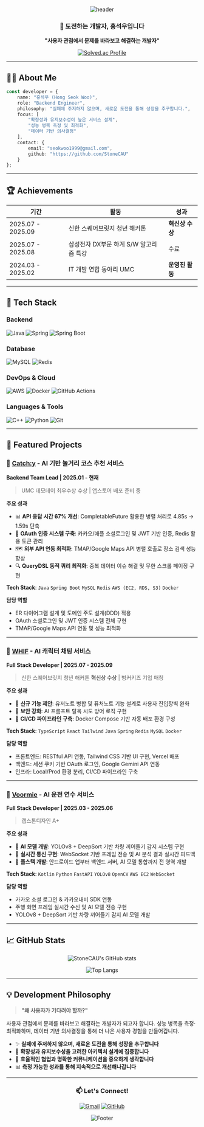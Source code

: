 <div align="center">

![header](https://capsule-render.vercel.app/api?type=waving&color=gradient&customColorList=12&height=250&section=header&text=Hong%20Seok%20Woo&fontSize=70&fontAlignY=40&desc=Backend%20Developer%20%7C%20Problem%20Solver&descAlignY=60)

### 🚀 도전하는 개발자, 홍석우입니다

**"사용자 관점에서 문제를 바라보고 해결하는 개발자"**

[![Solved.ac Profile](http://mazassumnida.wtf/api/generate_badge?boj=seokwoo1999)](https://solved.ac/seokwoo1999/)

</div>

---

## 👨‍💻 About Me

```typescript
const developer = {
    name: "홍석우 (Hong Seok Woo)",
    role: "Backend Engineer",
    philosophy: "실패에 주저하지 않으며, 새로운 도전을 통해 성장을 추구합니다.",
    focus: [
        "확장성과 유지보수성이 높은 서비스 설계",
        "성능 병목 측정 및 최적화",
        "데이터 기반 의사결정"
    ],
    contact: {
        email: "seokwoo1999@gmail.com",
        github: "https://github.com/StoneCAU"
    }
};
```

---

## 🏆 Achievements

| 기간 | 활동 | 성과 |
|------|------|------|
| 2025.07 - 2025.09 | 신한 스퀘어브릿지 청년 해커톤 | **혁신상 수상** |
| 2025.07 - 2025.08 | 삼성전자 DX부문 하계 S/W 알고리즘 특강 | 수료 |
| 2024.03 - 2025.02 | IT 개발 연합 동아리 UMC | **운영진 활동** |

---

## 💼 Tech Stack

### Backend
![Java](https://img.shields.io/badge/Java-007396?style=for-the-badge&logo=Java&logoColor=white)
![Spring](https://img.shields.io/badge/Spring-6DB33F?style=for-the-badge&logo=Spring&logoColor=white)
![Spring Boot](https://img.shields.io/badge/Spring%20Boot-6DB33F?style=for-the-badge&logo=Spring-Boot&logoColor=white)

### Database
![MySQL](https://img.shields.io/badge/MySQL-4479A1?style=for-the-badge&logo=MySQL&logoColor=white)
![Redis](https://img.shields.io/badge/Redis-DC382D?style=for-the-badge&logo=Redis&logoColor=white)

### DevOps & Cloud
![AWS](https://img.shields.io/badge/AWS-232F3E?style=for-the-badge&logo=Amazon-AWS&logoColor=white)
![Docker](https://img.shields.io/badge/Docker-2496ED?style=for-the-badge&logo=Docker&logoColor=white)
![GitHub Actions](https://img.shields.io/badge/GitHub_Actions-2088FF?style=for-the-badge&logo=GitHub-Actions&logoColor=white)

### Languages & Tools
![C++](https://img.shields.io/badge/C++-00599C?style=for-the-badge&logo=C%2B%2B&logoColor=white)
![Python](https://img.shields.io/badge/Python-3776AB?style=for-the-badge&logo=Python&logoColor=white)
![Git](https://img.shields.io/badge/Git-F05032?style=for-the-badge&logo=Git&logoColor=white)

---

## 📌 Featured Projects

### 🎯 [Catch:y](https://github.com/Catch-y/Spring_BE) - AI 기반 놀거리 코스 추천 서비스
**Backend Team Lead | 2025.01 - 현재**

> UMC 데모데이 최우수상 수상 | 앱스토어 배포 준비 중

**주요 성과**
- 📊 **API 응답 시간 67% 개선**: CompletableFuture 활용한 병렬 처리로 4.85s → 1.59s 단축
- 🔐 **OAuth 인증 시스템 구축**: 카카오/애플 소셜로그인 및 JWT 기반 인증, Redis 활용 토큰 관리
- 🗺️ **외부 API 연동 최적화**: TMAP/Google Maps API 병렬 호출로 장소 검색 성능 향상
- 🔍 **QueryDSL 동적 쿼리 최적화**: 중복 데이터 이슈 해결 및 무한 스크롤 페이징 구현

**Tech Stack**: `Java` `Spring Boot` `MySQL` `Redis` `AWS (EC2, RDS, S3)` `Docker`

**담당 역할**
- ER 다이어그램 설계 및 도메인 주도 설계(DDD) 적용
- OAuth 소셜로그인 및 JWT 인증 시스템 전체 구현
- TMAP/Google Maps API 연동 및 성능 최적화

---

### 💬 [WHIF](https://github.com/Shinhan-Click) - AI 캐릭터 채팅 서비스
**Full Stack Developer | 2025.07 - 2025.09**

> 신한 스퀘어브릿지 청년 해커톤 **혁신상 수상** | 벙커키즈 기업 매칭

**주요 성과**
- 🎨 **신규 기능 제안**: 유저노트 병합 및 퓨처노트 기능 설계로 사용자 진입장벽 완화
- 🔐 **보안 강화**: AI 프롬프트 탈옥 시도 방어 로직 구현
- 🚀 **CI/CD 파이프라인 구축**: Docker Compose 기반 자동 배포 환경 구성

**Tech Stack**: `TypeScript` `React` `Tailwind` `Java` `Spring` `Redis` `MySQL` `Docker`

**담당 역할**
- 프론트엔드: RESTful API 연동, Tailwind CSS 기반 UI 구현, Vercel 배포
- 백엔드: 세션 쿠키 기반 OAuth 로그인, Google Gemini API 연동
- 인프라: Local/Prod 환경 분리, CI/CD 파이프라인 구축

---

### 🚗 [Voormie](https://github.com/Bumper-Car) - AI 운전 연수 서비스
**Full Stack Developer | 2025.03 - 2025.06**

> 캡스톤디자인 A+

**주요 성과**
- 🤖 **AI 모델 개발**: YOLOv8 + DeepSort 기반 차량 끼어들기 감지 시스템 구현
- 📱 **실시간 통신 구현**: WebSocket 기반 프레임 전송 및 AI 분석 결과 실시간 피드백
- 🔧 **풀스택 개발**: 안드로이드 앱부터 백엔드 서버, AI 모델 통합까지 전 영역 개발

**Tech Stack**: `Kotlin` `Python` `FastAPI` `YOLOv8` `OpenCV` `AWS EC2` `WebSocket`

**담당 역할**
- 카카오 소셜 로그인 & 카카오내비 SDK 연동
- 주행 화면 프레임 실시간 수신 및 AI 모델 전송 구현
- YOLOv8 + DeepSort 기반 차량 끼어들기 감지 AI 모델 개발

---

## 📈 GitHub Stats

<div align="center">

![StoneCAU's GitHub stats](https://github-readme-stats.vercel.app/api?username=StoneCAU&show_icons=true&theme=tokyonight&hide_border=true&bg_color=1a1b27)

![Top Langs](https://github-readme-stats.vercel.app/api/top-langs/?username=StoneCAU&layout=compact&theme=tokyonight&hide_border=true&bg_color=1a1b27)

</div>

---

## 💡 Development Philosophy

> **"왜 사용자가 기다려야 할까?"**

사용자 관점에서 문제를 바라보고 해결하는 개발자가 되고자 합니다. 
성능 병목을 측정·최적화하며, 데이터 기반 의사결정을 통해 더 나은 사용자 경험을 만들어갑니다.

- ✨ **실패에 주저하지 않으며, 새로운 도전을 통해 성장을 추구합니다**
- 🎯 **확장성과 유지보수성을 고려한 아키텍처 설계에 집중합니다**
- 🤝 **효율적인 협업과 명확한 커뮤니케이션을 중요하게 생각합니다**
- 📊 **측정 가능한 성과를 통해 지속적으로 개선해나갑니다**

---

<div align="center">

### 📫 Let's Connect!

[![Gmail](https://img.shields.io/badge/Email-seokwoo1999@gmail.com-EA4335?style=for-the-badge&logo=Gmail&logoColor=white)](mailto:seokwoo1999@gmail.com)
[![GitHub](https://img.shields.io/badge/GitHub-StoneCAU-181717?style=for-the-badge&logo=GitHub&logoColor=white)](https://github.com/StoneCAU)

![Footer](https://capsule-render.vercel.app/api?type=waving&color=gradient&customColorList=12&height=120&section=footer)

</div>
